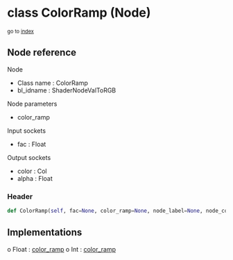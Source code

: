 # class ColorRamp (Node)

<sub>go to [index](/docs/index.md)</sub>

## Node reference

Node
 - Class name : ColorRamp
 - bl_idname : ShaderNodeValToRGB

Node parameters
 - color_ramp

Input sockets
 - fac : Float

Output sockets
 - color : Col
 - alpha : Float

### Header

``` python
def ColorRamp(self, fac=None, color_ramp=None, node_label=None, node_color=None):
```

## Implementations

o Float : [color_ramp](/docs/GeoNodes_classes/color_ramp.md) 
o Int : [color_ramp](/docs/GeoNodes_classes/color_ramp.md) 


